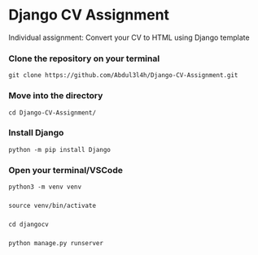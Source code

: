# Django CV Assignment
 Individual assignment: Convert your CV to HTML using Django template

### Clone the repository on your terminal
 `git clone https://github.com/Abdul3l4h/Django-CV-Assignment.git` 
 
### Move into the directory
`cd Django-CV-Assignment/`

### Install Django
`python -m pip install Django`
 
### Open your terminal/VSCode
`python3 -m venv venv`

### 
`source venv/bin/activate`

###
`cd djangocv`

###
`python manage.py runserver`
